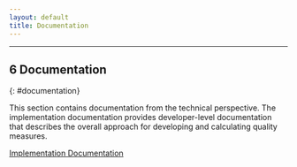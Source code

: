 ```yaml
---
layout: default
title: Documentation
---
```


---

## 6 Documentation
{: #documentation}

This section contains documentation from the technical perspective. The implementation documentation provides 
developer-level documentation that describes the overall approach for developing and calculating quality measures.

[Implementation Documentation](implementation-documentation.html)